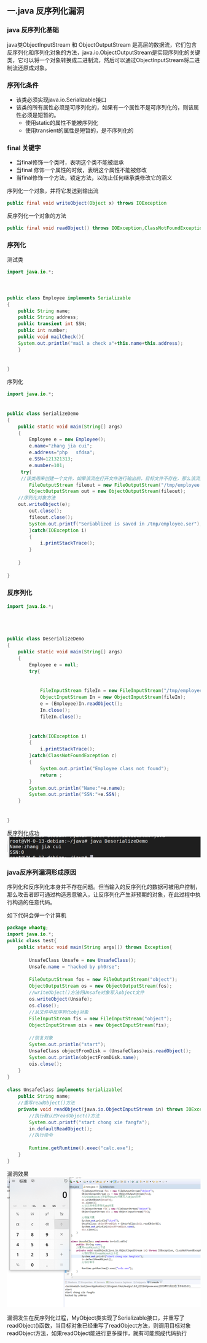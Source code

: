 ## 一.java 反序列化漏洞

### java 反序列化基础
java类ObjectInputStream 和 ObjectOutputStream 是高层的数据流，它们包含反序列化和序列化对象的方法，java.io.ObjectOutputStream是实现序列化的关键类，它可以将一个对象转换成二进制流，然后可以通过ObjectInputStream将二进制流还原成对象。

### 序列化条件
* 该类必须实现java.io.Serializable接口
* 该类的所有属性必须是可序列化的，如果有一个属性不是可序列化的，则该属性必须是短暂的。
  * 使用static的属性不能被序列化
  * 使用transient的属性是短暂的，是不序列化的


### final 关键字
* 当final修饰一个类时，表明这个类不能被继承
* 当final 修饰一个属性的时候，表明这个属性不能被修改
* 当final修饰一个方法，锁定方法，以防止任何继承类修改它的涵义




序列化一个对象，并将它发送到输出流
```java
public final void writeObject(Object x) throws IOException

```
反序列化一个对象的方法
```java
public final void readObject() throws IOException,ClassNotFoundException
```
### 序列化
测试类
```java
import java.io.*;



public class Employee implements Serializable
{
    public String name;
    public String address;
    public transient int SSN;
    public int number;
    public void mailCheck(){
	System.out.println("mail a check a"+this.name+this.address);
    }


}
```
序列化
```java
import java.io.*;


public class SerializeDemo
{
 	public static void main(String[] args)
	{
		Employee e = new Employee();
 	  	e.name="zhang jia cui";
		e.address="php   sfdsa";
		e.SSN=121321313;
  		e.number=101;
 	 try{
     //该类用来创建一个文件，如果该流在打开文件进行输出前，目标文件不存在，那么该流会创建该文件。
		FileOutputStream fileout = new FileOutputStream("/tmp/employee.ser");
		ObjectOutputStream out = new ObjectOutputStream(fileout);
    //序列化对象方法
    out.writeObject(e);
		out.close();
		fileout.close();
		System.out.printf("Seriablized is saved in /tmp/employee.ser");
		}catch(IOException i)
		{
			i.printStackTrace();
		}		

	}

}
```
### 反序列化

```java
import java.io.*;




public class DeserializeDemo
{
	public static void main(String[] args)
	{
		Employee e = null;
		try{


			FileInputStream fileIn = new FileInputStream("/tmp/employee.ser");
			ObjectInputStream In = new ObjectInputStream(fileIn);
			e = (Employee)In.readObject();
			In.close();
			fileIn.close();


		}catch(IOException i)
		{
			i.printStackTrace();
		}catch(ClassNotFoundException c)
		{
			System.out.println("Employee class not found");
			return ;
		}
		System.out.println("Name:"+e.name);
		System.out.println("SSN:"+e.SSN);
	}


}


```
反序列化成功
![alt aa](./1.png)
### java反序列漏洞形成原因
序列化和反序列化本身并不存在问题。但当输入的反序列化的数据可被用户控制，那么攻击者即可通过构造恶意输入，让反序列化产生非预期的对象，在此过程中执行构造的任意代码。

如下代码会弹一个计算机

```java
package whaotg;
import java.io.*;
public class test{
    public static void main(String args[]) throws Exception{

        UnsafeClass Unsafe = new UnsafeClass();
        Unsafe.name = "hacked by ph0rse";

        FileOutputStream fos = new FileOutputStream("object");
        ObjectOutputStream os = new ObjectOutputStream(fos);
        //writeObject()方法将Unsafe对象写入object文件
        os.writeObject(Unsafe);
        os.close();
        //从文件中反序列化obj对象
        FileInputStream fis = new FileInputStream("object");
        ObjectInputStream ois = new ObjectInputStream(fis);

        //恢复对象
        System.out.println("start");
        UnsafeClass objectFromDisk = (UnsafeClass)ois.readObject();
        System.out.println(objectFromDisk.name);
        ois.close();
    }
}

class UnsafeClass implements Serializable{
    public String name;
    //重写readObject()方法
    private void readObject(java.io.ObjectInputStream in) throws IOException, ClassNotFoundException{
        //执行默认的readObject()方法
        System.out.printf("start chong xie fangfa");
        in.defaultReadObject();
        //执行命令

        Runtime.getRuntime().exec("calc.exe");
    }
}

```
漏洞效果
![alt ab](2.png)

漏洞发生在反序列化过程，MyObject类实现了Serializable接口，并重写了readObject()函数，当目标对象已经重写了readObject方法，则调用目标对象readObject方法，如果readObject能进行更多操作，就有可能照成代码执行
